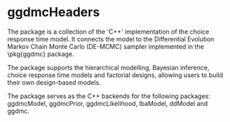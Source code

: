 # ggdmcHeaders

The package is a collection of the 'C++' implementation of the choice
response time model. It connects the model to the Differential
Evolution Markov Chain Monte Carlo (DE-MCMC) sampler implemented in
the \pkg{ggdmc} package.

The package supports the hierarchical modelling, Bayesian inference,
choice response time models and factorial designs, allowing users to
build their own design-based models.

The package serves as the C++ backends for the following packages:
ggdmcModel, ggdmcPrior, ggdmcLikelihood, lbaModel, ddModel and ggdmc.

